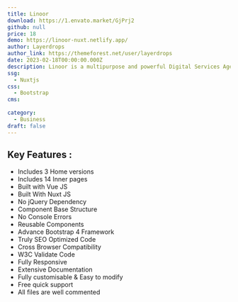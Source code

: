 ```yaml
---
title: Linoor
download: https://1.envato.market/GjPrj2
github: null
price: 18
demo: https://linoor-nuxt.netlify.app/
author: Layerdrops
author_link: https://themeforest.net/user/layerdrops
date: 2023-02-18T00:00:00.000Z
description: Linoor is a multipurpose and powerful Digital Services Agency Vue Nuxt Template.
ssg:
  - Nuxtjs
css:
  - Bootstrap
cms:
  
category:
  - Business
draft: false
---
```


## Key Features :

- Includes 3 Home versions
- Includes 14 Inner pages
- Built with Vue JS
- Built With Nuxt JS
- No jQuery Dependency
- Component Base Structure
- No Console Errors
- Reusable Components
- Advance Bootstrap 4 Framework
- Truly SEO Optimized Code
- Cross Browser Compatibility
- W3C Validate Code
- Fully Responsive
- Extensive Documentation
- Fully customisable & Easy to modify
- Free quick support
- All files are well commented